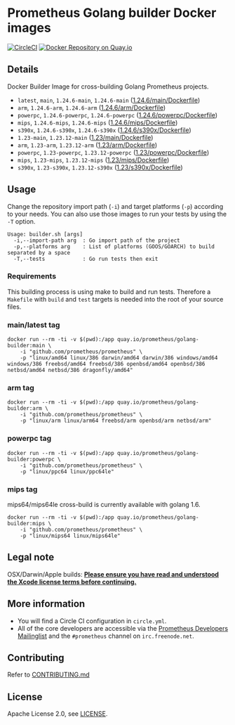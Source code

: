 # Prometheus Golang builder Docker images

[![CircleCI](https://circleci.com/gh/prometheus/golang-builder/tree/master.svg?style=shield)][circleci]
[![Docker Repository on Quay.io](https://quay.io/repository/prometheus/golang-builder/status)][quayio]

## Details

Docker Builder Image for cross-building Golang Prometheus projects.

- `latest`, `main`, `1.24.6-main`, `1.24.6-main` ([1.24.6/main/Dockerfile](1.24.6/main/Dockerfile))
- `arm`, `1.24.6-arm`, `1.24.6-arm` ([1.24.6/arm/Dockerfile](1.24.6/arm/Dockerfile))
- `powerpc`, `1.24.6-powerpc`, `1.24.6-powerpc` ([1.24.6/powerpc/Dockerfile](1.24.6/powerpc/Dockerfile))
- `mips`, `1.24.6-mips`, `1.24.6-mips` ([1.24.6/mips/Dockerfile](1.24.6/mips/Dockerfile))
- `s390x`, `1.24.6-s390x`, `1.24.6-s390x` ([1.24.6/s390x/Dockerfile](1.24.6/s390x/Dockerfile))
- `1.23-main`, `1.23.12-main` ([1.23/main/Dockerfile](1.23/main/Dockerfile))
- `arm`, `1.23-arm`, `1.23.12-arm` ([1.23/arm/Dockerfile](1.23/arm/Dockerfile))
- `powerpc`, `1.23-powerpc`, `1.23.12-powerpc` ([1.23/powerpc/Dockerfile](1.23/powerpc/Dockerfile))
- `mips`, `1.23-mips`, `1.23.12-mips` ([1.23/mips/Dockerfile](1.23/mips/Dockerfile))
- `s390x`, `1.23-s390x`, `1.23.12-s390x` ([1.23/s390x/Dockerfile](1.23/s390x/Dockerfile))

## Usage

Change the repository import path (`-i`) and target platforms (`-p`) according to your needs.
You can also use those images to run your tests by using the `-T` option.

```
Usage: builder.sh [args]
  -i,--import-path arg  : Go import path of the project
  -p,--platforms arg    : List of platforms (GOOS/GOARCH) to build separated by a space
  -T,--tests            : Go run tests then exit
```

### Requirements

This building process is using make to build and run tests.
Therefore a `Makefile` with `build` and `test` targets is needed into the root of your source files.

### main/latest tag

```
docker run --rm -ti -v $(pwd):/app quay.io/prometheus/golang-builder:main \
    -i "github.com/prometheus/prometheus" \
    -p "linux/amd64 linux/386 darwin/amd64 darwin/386 windows/amd64 windows/386 freebsd/amd64 freebsd/386 openbsd/amd64 openbsd/386 netbsd/amd64 netbsd/386 dragonfly/amd64"
```

### arm tag

```
docker run --rm -ti -v $(pwd):/app quay.io/prometheus/golang-builder:arm \
    -i "github.com/prometheus/prometheus" \
    -p "linux/arm linux/arm64 freebsd/arm openbsd/arm netbsd/arm"
```

### powerpc tag

```
docker run --rm -ti -v $(pwd):/app quay.io/prometheus/golang-builder:powerpc \
    -i "github.com/prometheus/prometheus" \
    -p "linux/ppc64 linux/ppc64le"
```

### mips tag

mips64/mips64le cross-build is currently available with golang 1.6.

```
docker run --rm -ti -v $(pwd):/app quay.io/prometheus/golang-builder:mips \
    -i "github.com/prometheus/prometheus" \
    -p "linux/mips64 linux/mips64le"
```

## Legal note

OSX/Darwin/Apple builds:
**[Please ensure you have read and understood the Xcode license
   terms before continuing.](https://www.apple.com/legal/sla/docs/xcode.pdf)**

## More information

  * You will find a Circle CI configuration in `circle.yml`.
  * All of the core developers are accessible via the [Prometheus Developers Mailinglist](https://groups.google.com/forum/?fromgroups#!forum/prometheus-developers) and the `#prometheus` channel on `irc.freenode.net`.

## Contributing

Refer to [CONTRIBUTING.md](CONTRIBUTING.md)

## License

Apache License 2.0, see [LICENSE](LICENSE).

[quayio]: https://quay.io/repository/prometheus/golang-builder
[circleci]: https://circleci.com/gh/prometheus/golang-builder

